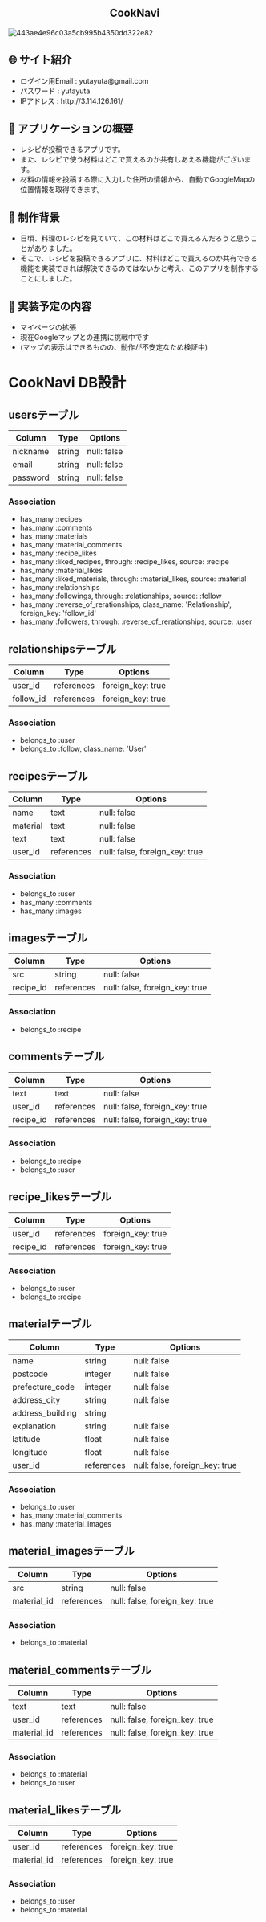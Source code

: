 <h2 align="center">CookNavi</h2>

![443ae4e96c03a5cb995b4350dd322e82](https://user-images.githubusercontent.com/66116053/103897639-3473fd80-5137-11eb-9d6e-a86386a86459.jpg)

## :globe_with_meridians: サイト紹介
<ul>
  <li>ログイン用Email : yutayuta@gmail.com</li>
  <li>パスワード : yutayuta</li>
  <li>IPアドレス : http://3.114.126.161/</li>
</ul>

## :link: アプリケーションの概要
<ul>
  <li>レシピが投稿できるアプリです。</li>
  <li>また、レシピで使う材料はどこで買えるのか共有しあえる機能がございます。</li>
  <li>材料の情報を投稿する際に入力した住所の情報から、自動でGoogleMapの位置情報を取得できます。</li>
</ul>

## :link: 制作背景
<ul>
  <li>日頃、料理のレシピを見ていて、この材料はどこで買えるんだろうと思うことがありました。</li>
  <li>そこで、レシピを投稿できるアプリに、材料はどこで買えるのか共有できる機能を実装できれば解決できるのではないかと考え、このアプリを制作することにしました。</li>
</ul>

## :link: 実装予定の内容
<ul>
  <li>マイページの拡張</li>
  <li>現在Googleマップとの連携に挑戦中です</li>
  <li>(マップの表示はできるものの、動作が不安定なため検証中)</li>
</ul>

# CookNavi DB設計
## usersテーブル
|Column|Type|Options|
|------|----|-------|
|nickname|string|null: false|
|email|string|null: false|
|password|string|null: false|
### Association
- has_many :recipes
- has_many :comments
- has_many :materials
- has_many :material_comments
- has_many :recipe_likes
- has_many :liked_recipes, through: :recipe_likes, source: :recipe
- has_many :material_likes
- has_many :liked_materials, through: :material_likes, source: :material
- has_many :relationships
- has_many :followings, through: :relationships, source: :follow
- has_many :reverse_of_rerationships, class_name: 'Relationship', foreign_key: 'follow_id'
- has_many :followers, through: :reverse_of_rerationships, source: :user

## relationshipsテーブル
|Column|Type|Options|
|------|----|-------|
|user_id|references|foreign_key: true|
|follow_id|references|foreign_key: true|
### Association
- belongs_to :user
- belongs_to :follow, class_name: 'User'

## recipesテーブル
|Column|Type|Options|
|------|----|-------|
|name|text|null: false|
|material|text|null: false|
|text|text|null: false|
|user_id|references|null: false, foreign_key: true|
### Association
- belongs_to :user
- has_many :comments
- has_many :images

## imagesテーブル
|Column|Type|Options|
|------|----|-------|
|src|string|null: false|
|recipe_id|references|null: false, foreign_key: true|
### Association
- belongs_to :recipe

## commentsテーブル
|Column|Type|Options|
|------|----|-------|
|text|text|null: false|
|user_id|references|null: false, foreign_key: true|
|recipe_id|references|null: false, foreign_key: true|
### Association
- belongs_to :recipe
- belongs_to :user

## recipe_likesテーブル
|Column|Type|Options|
|------|----|-------|
|user_id|references|foreign_key: true|
|recipe_id|references|foreign_key: true|
### Association
- belongs_to :user
- belongs_to :recipe

## materialテーブル
|Column|Type|Options|
|------|----|-------|
|name|string|null: false|
|postcode|integer|null: false|
|prefecture_code|integer|null: false|
|address_city|string|null: false|
|address_building|string||
|explanation|string|null: false|
|latitude|float|null: false|
|longitude|float|null: false|
|user_id|references|null: false, foreign_key: true|
### Association
- belongs_to :user
- has_many :material_comments
- has_many :material_images

## material_imagesテーブル
|Column|Type|Options|
|------|----|-------|
|src|string|null: false|
|material_id|references|null: false, foreign_key: true|
### Association
- belongs_to :material

## material_commentsテーブル
|Column|Type|Options|
|------|----|-------|
|text|text|null: false|
|user_id|references|null: false, foreign_key: true|
|material_id|references|null: false, foreign_key: true|
### Association
- belongs_to :material
- belongs_to :user

## material_likesテーブル
|Column|Type|Options|
|------|----|-------|
|user_id|references|foreign_key: true|
|material_id|references|foreign_key: true|
### Association
- belongs_to :user
- belongs_to :material